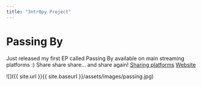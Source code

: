 ```yaml
---
title: "3ntr0py Project"
---
```


# Passing By

Just released my first EP called Passing By available on main streaming platforms :)
Share share share... and share again! 
[Sharing platforms](https://linktr.ee/3ntr0py)
[Website](https://3ntr0py.eu/)

![]({{ site.url }}{{ site.baseurl }}/assets/images/passing.jpg)
